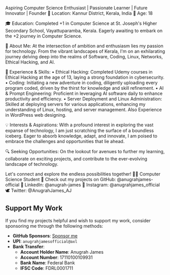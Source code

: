 Aspiring Computer Science Enthusiast | Passionate Learner | Future Innovator | Founder
📍 Location: Kannur District, Kerala, India
👦 Age: 18

🎓 Education: Completed +1 in Computer Science at St. Joseph's Higher Secondary School, Vayattuparamba, Kerala. Eagerly awaiting to embark on the +2 journey in Computer Science.

🌟 About Me:
At the intersection of ambition and enthusiasm lies my passion for technology. From the vibrant landscapes of Kerala, I'm on an exhilarating journey delving deep into the realms of Software, Coding, Linux, Networks, Ethical Hacking, and AI.

🚀 Experience & Skills:
• Ethical Hacking: Completed Udemy courses in Ethical Hacking at the age of 13, laying a strong foundation in cybersecurity.
• Coding: Initiating a new adventure in coding, diligently uploading every program coded, driven by the thirst for knowledge and skill refinement.
• AI & Prompt Engineering: Proficient in leveraging AI software daily to enhance productivity and efficiency.
• Server Deployment and Linux Administration: Skilled at deploying servers for various applications, enhancing my understanding of Linux, hosting, and server management. Also Experience in WordPress web designing.

💡 Interests & Aspirations:
With a profound interest in exploring the vast expanse of technology, I am just scratching the surface of a boundless iceberg. Eager to absorb knowledge, adapt, and innovate, I am poised to embrace the challenges and opportunities that lie ahead.

🔍 Seeking Opportunities:
On the lookout for avenues to further my learning, collaborate on exciting projects, and contribute to the ever-evolving landscape of technology.

Let's connect and explore the endless possibilities together!
👨‍💻 Computer Science Student
🚀 Check out my projects on GitHub: @anugrahjames-official
🔗 LinkedIn: @anugrah-james
📸 Instagram: @anugrahjames_official
🕊️ Twitter: @AnugrahJames_AJ

## Support My Work

If you find my projects helpful and wish to support my work, consider sponsoring me through the following methods:

- **GitHub Sponsors**: [Sponsor me](https://github.com/sponsors/anugrahjames-official)
- **UPI**: `anugrahjamesofficial@axl`
- **Bank Transfer**:
  - **Account Holder Name**: Anugrah James
  - **Account Number**: 17110100109931
  - **Bank Name**: Federal Bank
  - **IFSC Code**: FDRL0001711
